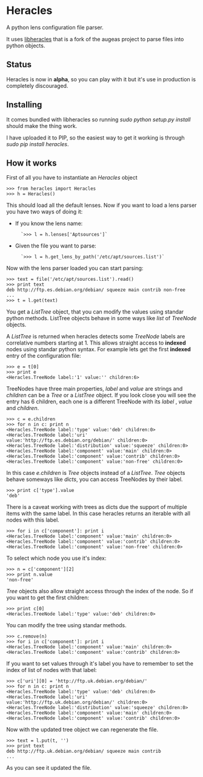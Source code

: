 Heracles
========

A python lens configuration file parser.

It uses [libheracles](https://github.com/llou/libheracles) that is a fork of the 
augeas project to parse files into python objects.

Status
------

Heracles is now in **alpha**, so you can play with it but it's use in production
is completely discouraged.

Installing
----------

It comes bundled with libheracles so running *sudo python setup.py install* 
should make the thing work.

I have uploaded it to PIP, so the easiest way to get it working
is through *sudo pip install heracles*.

How it works
------------

First of all you have to instantiate an *Heracles* object
```
>>> from heracles import Heracles
>>> h = Heracles()
```

This should load all the default lenses. Now if you want to load a 
lens parser you have two ways of doing it:

* If you know the lens name:

        `>>> l = h.lenses['Aptsources']`

* Given the file you want to parse:

        `>>> l = h.get_lens_by_path('/etc/apt/sources.list')`


Now with the lens parser loaded you can start parsing:

```
>>> text = file('/etc/apt/sources.list').read()
>>> print text
deb http://ftp.es.debian.org/debian/ squeeze main contrib non-free
...
>>> t = l.get(text)
```

You get a *ListTree* object, that you can modify the values using 
standar python methods. ListTree objects behave in some ways like *list*
of *TreeNode* objects. 

A *ListTree* is returned when heracles detects some *TreeNode* labels
are correlative numbers starting at 1. This allows straight access to 
**indexed** nodes using standar python syntax. For example lets get the first 
**indexed** entry of the configuration file:

```
>>> e = t[0]
>>> print e
<Heracles.TreeNode label:'1' value:'' children:6>
```

TreeNodes have three main properties, *label* and *value* are strings 
and *children* can be a *Tree* or a *ListTree* object. If you look close you will 
see the entry has 6 children, each one is a different TreeNode with its *label*
, *value* and *children*. 

```
>>> c = e.children
>>> for n in c: print n
<Heracles.TreeNode label:'type' value:'deb' children:0>
<Heracles.TreeNode label:'uri' value:'http://ftp.es.debian.org/debian/' children:0>
<Heracles.TreeNode label:'distribution' value:'squeeze' children:0>
<Heracles.TreeNode label:'component' value:'main' children:0>
<Heracles.TreeNode label:'component' value:'contrib' children:0>
<Heracles.TreeNode label:'component' value:'non-free' children:0>
```

In this case *e.children* is *Tree* objects instead of a *ListTree*.
*Tree* objects behave someways like *dicts*, you can access TreeNodes by their
label.

```
>>> print c['type'].value
'deb'
```

There is a caveat working with trees as dicts due the support of multiple
items with the same label. In this case heracles returns an iterable with
all nodes with this label.

```
>>> for i in c['component']: print i
<Heracles.TreeNode label:'component' value:'main' children:0>
<Heracles.TreeNode label:'component' value:'contrib' children:0>
<Heracles.TreeNode label:'component' value:'non-free' children:0>
```

To select which node you use it's index:

```
>>> n = c['component'][2]
>>> print n.value
'non-free'
```

*Tree* objects also allow straight access through the index of the node.
So if you want to get the first children:

```
>>> print c[0]
<Heracles.TreeNode label:'type' value:'deb' children:0>
```

You can modify the tree using standar methods.

```
>>> c.remove(n)
>>> for i in c['component']: print i
<Heracles.TreeNode label:'component' value:'main' children:0>
<Heracles.TreeNode label:'component' value:'contrib' children:0>
```

If you want to set values through it's label you have to remember
to set the index of list of nodes with that label:

```
>>> c['uri'][0] = 'http://ftp.uk.debian.org/debian/'
>>> for n in c: print n
<Heracles.TreeNode label:'type' value:'deb' children:0>
<Heracles.TreeNode label:'uri' value:'http://ftp.uk.debian.org/debian/' children:0>
<Heracles.TreeNode label:'distribution' value:'squeeze' children:0>
<Heracles.TreeNode label:'component' value:'main' children:0>
<Heracles.TreeNode label:'component' value:'contrib' children:0>
```

Now with the updated tree object we can regenerate the file.

```
>>> text = l.put(t, '')
>>> print text
deb http://ftp.uk.debian.org/debian/ squeeze main contrib
...
```

As you can see it updated the file.
